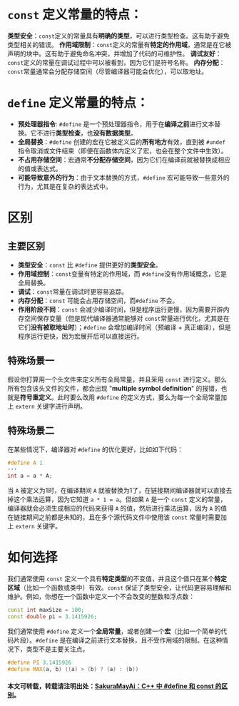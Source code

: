 # `const` 定义常量的特点：

**类型安全**：​`const`​ 定义的常量具有**明确的类型**，可以进行类型检查。这有助于避免类型相关的错误。
**作用域限制**：​`const`​ 定义的常量有**特定的作用域**，通常是在它被声明的块中。这有助于避免命名冲突，并增加了代码的可维护性。
**调试友好**：​`const`​ 定义的常量在调试过程中可以被看到，因为它们是符号名称。
**内存分配**：`​const`​ 常量通常会分配存储空间（尽管编译器可能会优化），可以取地址。

# `define` 定义常量的特点：

- **预处理器指令**: `#define` 是一个预处理器指令，用于在**编译之前**进行文本替换。它不进行**类型检查**，也**没有数据类型**。
- **全局替换**：`#define` 创建的宏在它被定义后的**所有地方**有效，直到被 `#undef` 指令取消或文件结束（即便在函数体内定义了宏，也会在整个文件中生效）。
- **不占用存储空间**：宏通常**不分配存储空间**，因为它们在编译前就被替换成相应的值或表达式。
- **可能导致意外的行为**：由于文本替换的方式，`#define` 宏可能导致一些意外的行为，尤其是在复杂的表达式中。

# 区别

## 主要区别

- **类型安全**：​`const`​ 比 `​#define`​ 提供更好的**类型安全**。
- **作用域控制**：`​const`​ 变量有特定的作用域，而 `​#define`​ 没有作用域概念，它是全局替换。
- **调试**：​`const`​ 常量在调试时更容易追踪。
- **内存分配**：​`const`​ 可能会占用存储空间，而 ​`#define`​ 不会。
- **作用阶段不同**：`const` 会减少编译时间，但是程序运行更慢，因为需要开辟内存空间保存变量（但是现代编译器通常能够对 `​const`​ 常量进行优化，尤其是在它们**没有被取地址时**）；`#define` 会增加编译时间（预编译 + 真正编译），但是程序运行更快，因为宏展开后可以直接运行。

## 特殊场景一

假设你打算用一个头文件来定义所有全局常量，并且采用 `const` 进行定义。那么所有包含该头文件的文件，都会出现 "**multiple symbol definition**" 的报错，也就是**符号重定义**。此时要么改用 `#define` 的定义方式，要么为每一个全局常量加上 `extern` 关键字进行声明。

## 特殊场景二

在某些情况下，编译器对 `#define` 的优化更好，比如如下代码：

```cpp
#define A 1
···
int a = a * A;
```

当 `A` 被定义为1时，在编译期间 `A` 就被替换为1了，在链接期间编译器就可以直接去掉这个乘法运算，因为它知道 `a * 1 = a`。但如果 `A` 是一个 `const` 定义的常量，编译器就会必须生成相应的代码来获得 `A` 的值，然后进行乘法运算，因为 `A` 的值在链接期间之前都是未知的，且在多个源代码文件中使用该 `const` 常量时需要加上 `extern` 关键字。


# 如何选择
我们通常使用 `const` 定义一个具有**特定类型**的不变值，并且这个值只在某个**特定区域**（比如一个函数或类中）有效。`const` 保证了类型安全，让代码更容易理解和维护。例如，你想在一个函数中定义一个不会改变的整数和浮点数：

```cpp
const int maxSize = 100;
const double pi = 3.1415926;
```

我们通常使用 `#define` 定义一个**全局常量**，或者创建一个**宏**（比如一个简单的代码片段）。`#define` 是在编译之前进行文本替换，且不受作用域的限制。在这种情况下，类型不是主要关注点。

```cpp
#define PI 3.1415926
#define MAX(a, b) ((a) > (b) ? (a) : (b))
```

#### 本文可转载，转载请注明出处：[SakuraMayAi：C++ 中 #define 和 const 的区别]([https://github.com/SakuraMayAi/Tricks-of-Programming/blob/main/C%2B%2B/C%2B%2B%20%E4%B8%AD%20%23define%20%E5%92%8C%20const%20%E7%9A%84%E5%8C%BA%E5%88%AB](https://github.com/SakuraMayAi/Tricks-of-Programming/blob/main/C++/C++%20%E4%B8%AD%20%23define%20%E5%92%8C%20const%20%E7%9A%84%E5%8C%BA%E5%88%AB.md))。
